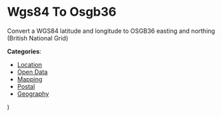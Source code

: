 # Wgs84 To Osgb36


Convert a WGS84 latitude and longitude to OSGB36 easting and northing (British National Grid)



**Categories**:
- [Location](https://github.com/apis-list/apis-list#location)
- [Open Data](https://github.com/apis-list/apis-list#open-data)
- [Mapping](https://github.com/apis-list/apis-list#mapping)
- [Postal](https://github.com/apis-list/apis-list#postal)
- [Geography](https://github.com/apis-list/apis-list#geography)



)



